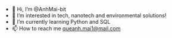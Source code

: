 - 👋 Hi, I’m @AnhMai-bit
- 👀 I’m interested in tech, nanotech and environmental solutions!
- 🌱 I’m currently learning Python and SQL
- 📫 How to reach me queanh.mai1@mail.com

<!---
AnhMai-bit/AnhMai-bit is a ✨ special ✨ repository because its `README.md` (this file) appears on your GitHub profile.
You can click the Preview link to take a look at your changes.
--->
